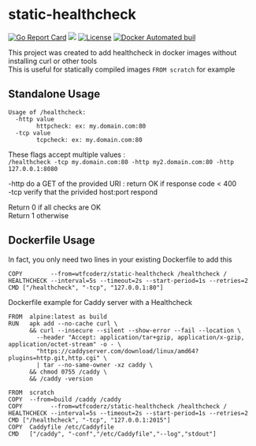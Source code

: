 # static-healthcheck
[![Go Report Card](https://goreportcard.com/badge/wtfcoderz/static-healthcheck)](http://goreportcard.com/report/wtfcoderz/static-healthcheck)
[![](https://images.microbadger.com/badges/image/wtfcoderz/static-healthcheck.svg)](https://microbadger.com/images/wtfcoderz/static-healthcheck)
[![License](https://img.shields.io/badge/license-MIT-blue.svg)](https://github.com/wtfcoderz/static-healthcheck/blob/master/LICENSE.md)
[![Docker Automated buil](https://img.shields.io/badge/docker--hub-automatic--build-blue.svg)](https://hub.docker.com/r/wtfcoderz/static-healthcheck/)

This project was created to add healthcheck in docker images without installing curl or other tools  
This is useful for statically compiled images `FROM scratch` for example  

## Standalone Usage

```
Usage of /healthcheck:
  -http value
        httpcheck: ex: my.domain.com:80
  -tcp value
        tcpcheck: ex: my.domain.com:80
```

These flags accept multiple values :  
`/healthcheck -tcp my.domain.com:80 -http my2.domain.com:80 -http 127.0.0.1:8080`

-http do a GET of the provided URI : return OK if response code < 400  
-tcp verify that the privided host:port respond  

Return 0 if all checks are OK  
Return 1 otherwise  

## Dockerfile Usage

In fact, you only need two lines in your existing Dockerfile to add this  
```
COPY        --from=wtfcoderz/static-healthcheck /healthcheck /
HEALTHCHECK --interval=5s --timeout=2s --start-period=1s --retries=2 CMD ["/healthcheck", "-tcp", "127.0.0.1:80"]
```

Dockerfile example for Caddy server with a Healthcheck  
```
FROM  alpine:latest as build
RUN   apk add --no-cache curl \
      && curl --insecure --silent --show-error --fail --location \
        --header "Accept: application/tar+gzip, application/x-gzip, application/octet-stream" -o - \
        "https://caddyserver.com/download/linux/amd64?plugins=http.git,http.cgi" \
        | tar --no-same-owner -xz caddy \
      && chmod 0755 /caddy \
      && /caddy -version

FROM  scratch
COPY  --from=build /caddy /caddy
COPY        --from=wtfcoderz/static-healthcheck /healthcheck /
HEALTHCHECK --interval=5s --timeout=2s --start-period=1s --retries=2 CMD ["/healthcheck", "-tcp", "127.0.0.1:2015"]
COPY  Caddyfile /etc/Caddyfile
CMD   ["/caddy", "-conf","/etc/Caddyfile","--log","stdout"]
```


